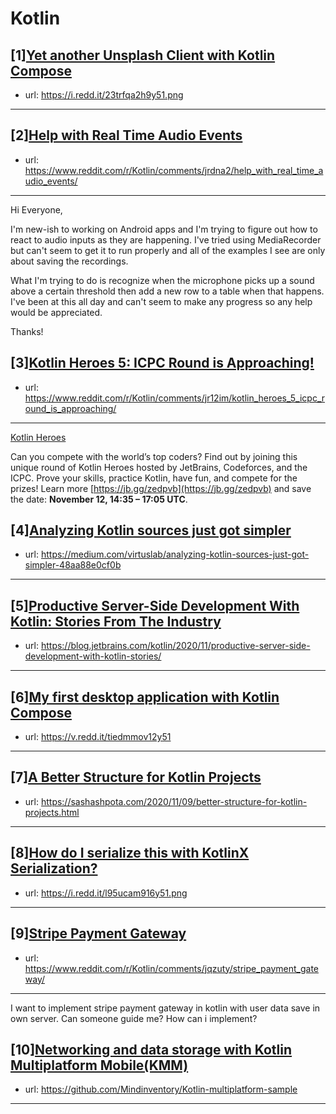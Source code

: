 # Kotlin
## [1][Yet another Unsplash Client with Kotlin Compose](https://www.reddit.com/r/Kotlin/comments/jr3p1v/yet_another_unsplash_client_with_kotlin_compose/)
- url: https://i.redd.it/23trfqa2h9y51.png
---

## [2][Help with Real Time Audio Events](https://www.reddit.com/r/Kotlin/comments/jrdna2/help_with_real_time_audio_events/)
- url: https://www.reddit.com/r/Kotlin/comments/jrdna2/help_with_real_time_audio_events/
---
Hi Everyone,

I'm new-ish to working on Android apps and I'm trying to figure out how to react to audio inputs as they are happening. I've tried using MediaRecorder but can't seem to get it to run properly and all of the examples I see are only about saving the recordings.

What I'm trying to do is recognize when the microphone picks up a sound above a certain threshold then add a new row to a table when that happens. I've been at this all day and can't seem to make any progress so any help would be appreciated.

Thanks!
## [3][Kotlin Heroes 5: ICPC Round is Approaching!](https://www.reddit.com/r/Kotlin/comments/jr12im/kotlin_heroes_5_icpc_round_is_approaching/)
- url: https://www.reddit.com/r/Kotlin/comments/jr12im/kotlin_heroes_5_icpc_round_is_approaching/
---
[Kotlin Heroes](https://preview.redd.it/adjdgs9kt8y51.png?width=336&amp;format=png&amp;auto=webp&amp;s=a8286f0c02e464e3d545e8db4fc2f868a88ce027)

Can you compete with the world’s top coders? Find out by joining this unique round of Kotlin Heroes hosted by JetBrains, Codeforces, and the ICPC. Prove your skills, practice Kotlin, have fun, and compete for the prizes! Learn more [https://jb.gg/zedpvb](https://jb.gg/zedpvb) and save the date: **November 12, 14:35 – 17:05 UTC**.
## [4][Analyzing Kotlin sources just got simpler](https://www.reddit.com/r/Kotlin/comments/jqx96q/analyzing_kotlin_sources_just_got_simpler/)
- url: https://medium.com/virtuslab/analyzing-kotlin-sources-just-got-simpler-48aa88e0cf0b
---

## [5][Productive Server-Side Development With Kotlin: Stories From The Industry](https://www.reddit.com/r/Kotlin/comments/jr74xq/productive_serverside_development_with_kotlin/)
- url: https://blog.jetbrains.com/kotlin/2020/11/productive-server-side-development-with-kotlin-stories/
---

## [6][My first desktop application with Kotlin Compose](https://www.reddit.com/r/Kotlin/comments/jqg51p/my_first_desktop_application_with_kotlin_compose/)
- url: https://v.redd.it/tiedmmov12y51
---

## [7][A Better Structure for Kotlin Projects](https://www.reddit.com/r/Kotlin/comments/jqxagw/a_better_structure_for_kotlin_projects/)
- url: https://sashashpota.com/2020/11/09/better-structure-for-kotlin-projects.html
---

## [8][How do I serialize this with KotlinX Serialization?](https://www.reddit.com/r/Kotlin/comments/jqt77j/how_do_i_serialize_this_with_kotlinx_serialization/)
- url: https://i.redd.it/l95ucam916y51.png
---

## [9][Stripe Payment Gateway](https://www.reddit.com/r/Kotlin/comments/jqzuty/stripe_payment_gateway/)
- url: https://www.reddit.com/r/Kotlin/comments/jqzuty/stripe_payment_gateway/
---
I want to implement stripe payment gateway in kotlin with user data save in own server. Can someone guide me? How can i implement?
## [10][Networking and data storage with Kotlin Multiplatform Mobile(KMM)](https://www.reddit.com/r/Kotlin/comments/jqsljh/networking_and_data_storage_with_kotlin/)
- url: https://github.com/Mindinventory/Kotlin-multiplatform-sample
---

